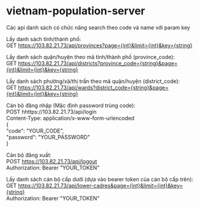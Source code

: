 # vietnam-population-server

Các api danh sách có chức năng search theo code và name với param key

Lấy danh sách tỉnh/thành phố: <br />
GET https://103.82.21.73/api/provinces?page={int}&limit={int}&key={string} <br />

Lấy danh sách quận/huyện theo mã tỉnh/thành phố (province_code): <br />
GET https://103.82.21.73/api/districts?province_code={string}&page={int}&limit={int}&key={string} <br />

Lấy danh sách phường/xã/thị trấn theo mã quận/huyện (district_code): <br />
GET https://103.82.21.73/api/wards?district_code={string}&page={int}&limit={int}&key={string} <br />

Cán bộ đăng nhập (Mặc định password trùng code): <br />
POST hhttps://103.82.21.73/api/login <br />
Content-Type: application/x-www-form-urlencoded<br />
{ <br />
    "code": "YOUR_CODE", <br />
    "password": "YOUR_PASSWORD" <br />
} <br />

Cán bộ đăng xuất: <br />
POST https://103.82.21.73/api/logout <br />
Authorization: Bearer "YOUR_TOKEN" <br />

Lấy danh sách cán bộ cấp dưới (dựa vào bearer token của cán bộ cấp trên): <br />
GET https://103.82.21.73/api/lower-cadres&page={int}&limit={int}&key={string} <br />
Authorization: Bearer "YOUR_TOKEN" <br />

